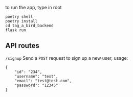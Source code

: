 to run the app, type in root

```
poetry shell
poetry install
cd tag_a_bird_backend
flask run
```
## API routes
`/signup` Send a `POST` request to sign up a new user, usage:
```
{
    "id": "234",
    "username": "test",
    "email": "test@test.com",
    "password": "12345"
}
```

